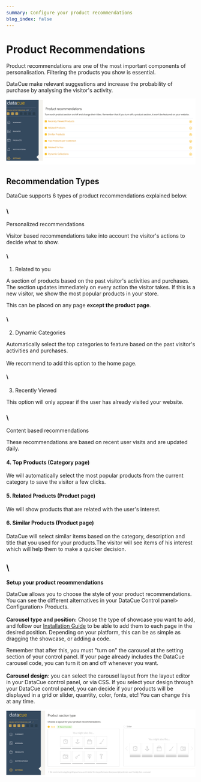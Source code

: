 ```yaml
---
summary: Configure your product recommendations
blog_index: false
---
```

# Product Recommendations

Product recommendations are one of the most important components of personalisation. Filtering the products you show is essential. 

DataCue make relevant suggestions and increase the probability of purchase by analysing the visitor's activity. 

![](/media/tipos-de-recomendaciones.jpg)

## Recommendation Types

DataCue supports 6 types of product recommendations explained below.

### \
Personalized recommendations

Visitor based recommendations take into account the visitor's actions to decide what to show.

#### \
1. Related to you

A section of products based on the past visitor's activities and purchases. The section updates immediately on every action the visitor takes. If this is a new visitor, we show the most popular products in your store.

This can be placed on any page **except the product page**.

#### \
2. Dynamic Categories

Automatically select the top categories to feature based on the past visitor's activities and purchases.                                          \
\
We recommend to add this option to the home page.

#### \
3. Recently Viewed

This option will only appear if the user has already visited your website. 

### \
Content based recommendations

These recommendations are based on recent user visits and are updated daily.

#### 4. Top Products (Category page)

We will automatically select the most popular products from the current category to save the visitor a few clicks.

#### 5. Related Products (Product page)

We will show products that are related with the user's interest. 

#### 6. Similar Products (Product page)

DataCue will select similar items based on the category, description and title that you used for your products.The visitor will see items of his interest which will help them to make a quicker decision.  

## \
**Setup your product recommendations**

DataCue allows you to choose the style of your product recommendations. You can see the different alternatives in your DataCue Control panel> Configuration> Products.\
\
**Carousel type and position:** Choose the type of showcase you want to add, and follow our [Installation Guide](https://help.datacue.co/install/) to be able to add them to each page in the desired position. Depending on your platform, this can be as simple as dragging the showcase, or adding a code.

Remember that after this, you must "turn on" the carousel at the setting section of your control panel. If your page already includes the DataCue carousel code, you can turn it on and off whenever you want.\
\
**Carousel design**: you can select the carousel layout from the layout editor in your DataCue control panel, or via CSS. If you select your design through your DataCue control panel, you can decide if your products will be displayed in a grid or slider, quantity, color, fonts, etc! You can change this at any time.

![](/media/product-section-type-grid-slider-.jpg)